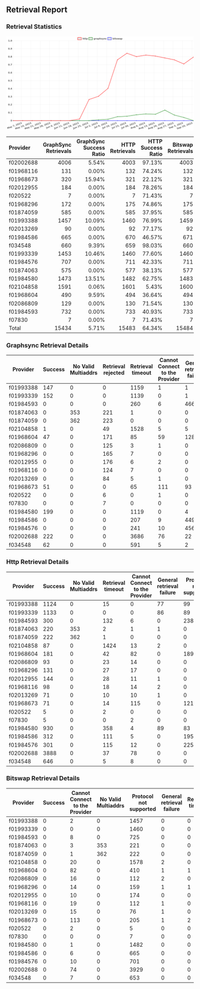 ## Retrieval Report
### Retrieval Statistics
<img src="https://raw.githubusercontent.com/data-preservation-programs/filplus-checker-assets/main/filecoin-project/filecoin-plus-large-datasets/issues/1725/1694399573420.png"/>

| Provider  | GraphSync Retrievals | GraphSync Success Ratio | HTTP Retrievals | HTTP Success Ratio | Bitswap Retrievals | Bitswap Success Ratio |
| :-------- | -------------------: | ----------------------: | --------------: | -----------------: | -----------------: | --------------------: |
| f02002688 |                 4006 |                   5.54% |            4003 |             97.13% |               4003 |                 0.00% |
| f01968116 |                  131 |                   0.00% |             132 |             74.24% |                132 |                 0.00% |
| f01968673 |                  320 |                  15.94% |             321 |             22.12% |                321 |                 0.00% |
| f02012955 |                  184 |                   0.00% |             184 |             78.26% |                184 |                 0.00% |
| f020522   |                    7 |                   0.00% |               7 |             71.43% |                  7 |                 0.00% |
| f01968296 |                  172 |                   0.00% |             175 |             74.86% |                175 |                 0.00% |
| f01874059 |                  585 |                   0.00% |             585 |             37.95% |                585 |                 0.00% |
| f01993388 |                 1457 |                  10.09% |            1460 |             76.99% |               1459 |                 0.00% |
| f02013269 |                   90 |                   0.00% |              92 |             77.17% |                 92 |                 0.00% |
| f01984586 |                  665 |                   0.00% |             670 |             46.57% |                671 |                 0.00% |
| f034548   |                  660 |                   9.39% |             659 |             98.03% |                660 |                 0.00% |
| f01993339 |                 1453 |                  10.46% |            1460 |             77.60% |               1460 |                 0.00% |
| f01984576 |                  707 |                   0.00% |             711 |             42.33% |                711 |                 0.00% |
| f01874063 |                  575 |                   0.00% |             577 |             38.13% |                577 |                 0.00% |
| f01984580 |                 1473 |                  13.51% |            1482 |             62.75% |               1483 |                 0.00% |
| f02104858 |                 1591 |                   0.06% |            1601 |              5.43% |               1600 |                 0.00% |
| f01968604 |                  490 |                   9.59% |             494 |             36.64% |                494 |                 0.00% |
| f02086809 |                  129 |                   0.00% |             130 |             71.54% |                130 |                 0.00% |
| f01984593 |                  732 |                   0.00% |             733 |             40.93% |                733 |                 0.00% |
| f07830    |                    7 |                   0.00% |               7 |             71.43% |                  7 |                 0.00% |
| Total     |                15434 |                   5.71% |           15483 |             64.34% |              15484 |                 0.00% |

### Graphsync Retrieval Details
| Provider  | Success | No Valid Multiaddrs | Retrieval rejected | Retrieval timeout | Cannot Connect to the Provider | General retrieval failure | Unconfirmed block transfer |
| --------- | ------- | ------------------- | ------------------ | ----------------- | ------------------------------ | ------------------------- | -------------------------- |
| f01993388 | 147     | 0                   | 0                  | 1159              | 1                              | 1                         | 149                        |
| f01993339 | 152     | 0                   | 0                  | 1139              | 0                              | 1                         | 161                        |
| f01984593 | 0       | 0                   | 0                  | 260               | 6                              | 466                       | 0                          |
| f01874063 | 0       | 353                 | 221                | 1                 | 0                              | 0                         | 0                          |
| f01874059 | 0       | 362                 | 223                | 0                 | 0                              | 0                         | 0                          |
| f02104858 | 1       | 0                   | 49                 | 1528              | 5                              | 5                         | 3                          |
| f01968604 | 47      | 0                   | 171                | 85                | 59                             | 128                       | 0                          |
| f02086809 | 0       | 0                   | 125                | 3                 | 1                              | 0                         | 0                          |
| f01968296 | 0       | 0                   | 165                | 7                 | 0                              | 0                         | 0                          |
| f02012955 | 0       | 0                   | 176                | 6                 | 2                              | 0                         | 0                          |
| f01968116 | 0       | 0                   | 124                | 7                 | 0                              | 0                         | 0                          |
| f02013269 | 0       | 0                   | 84                 | 5                 | 1                              | 0                         | 0                          |
| f01968673 | 51      | 0                   | 0                  | 65                | 111                            | 93                        | 0                          |
| f020522   | 0       | 0                   | 6                  | 0                 | 1                              | 0                         | 0                          |
| f07830    | 0       | 0                   | 7                  | 0                 | 0                              | 0                         | 0                          |
| f01984580 | 199     | 0                   | 0                  | 1119              | 0                              | 4                         | 151                        |
| f01984586 | 0       | 0                   | 0                  | 207               | 9                              | 449                       | 0                          |
| f01984576 | 0       | 0                   | 0                  | 241               | 10                             | 456                       | 0                          |
| f02002688 | 222     | 0                   | 0                  | 3686              | 76                             | 22                        | 0                          |
| f034548   | 62      | 0                   | 0                  | 591               | 5                              | 2                         | 0                          |

### Http Retrieval Details
| Provider  | Success | No Valid Multiaddrs | Retrieval timeout | Cannot Connect to the Provider | General retrieval failure | Protocol not supported | Piece not Found |
| --------- | ------- | ------------------- | ----------------- | ------------------------------ | ------------------------- | ---------------------- | --------------- |
| f01993388 | 1124    | 0                   | 15                | 0                              | 77                        | 99                     | 145             |
| f01993339 | 1133    | 0                   | 0                 | 0                              | 86                        | 89                     | 152             |
| f01984593 | 300     | 0                   | 132               | 6                              | 0                         | 238                    | 57              |
| f01874063 | 220     | 353                 | 2                 | 1                              | 1                         | 0                      | 0               |
| f01874059 | 222     | 362                 | 1                 | 0                              | 0                         | 0                      | 0               |
| f02104858 | 87      | 0                   | 1424              | 13                             | 2                         | 0                      | 75              |
| f01968604 | 181     | 0                   | 42                | 82                             | 0                         | 189                    | 0               |
| f02086809 | 93      | 0                   | 23                | 14                             | 0                         | 0                      | 0               |
| f01968296 | 131     | 0                   | 27                | 17                             | 0                         | 0                      | 0               |
| f02012955 | 144     | 0                   | 28                | 11                             | 1                         | 0                      | 0               |
| f01968116 | 98      | 0                   | 18                | 14                             | 2                         | 0                      | 0               |
| f02013269 | 71      | 0                   | 10                | 10                             | 1                         | 0                      | 0               |
| f01968673 | 71      | 0                   | 14                | 115                            | 0                         | 121                    | 0               |
| f020522   | 5       | 0                   | 2                 | 0                              | 0                         | 0                      | 0               |
| f07830    | 5       | 0                   | 0                 | 2                              | 0                         | 0                      | 0               |
| f01984580 | 930     | 0                   | 358               | 4                              | 89                        | 83                     | 18              |
| f01984586 | 312     | 0                   | 111               | 5                              | 0                         | 195                    | 47              |
| f01984576 | 301     | 0                   | 115               | 12                             | 0                         | 225                    | 58              |
| f02002688 | 3888    | 0                   | 37                | 78                             | 0                         | 0                      | 0               |
| f034548   | 646     | 0                   | 5                 | 8                              | 0                         | 0                      | 0               |

### Bitswap Retrieval Details
| Provider  | Success | Cannot Connect to the Provider | No Valid Multiaddrs | Protocol not supported | General retrieval failure | Retrieval timeout |
| --------- | ------- | ------------------------------ | ------------------- | ---------------------- | ------------------------- | ----------------- |
| f01993388 | 0       | 2                              | 0                   | 1457                   | 0                         | 0                 |
| f01993339 | 0       | 0                              | 0                   | 1460                   | 0                         | 0                 |
| f01984593 | 0       | 8                              | 0                   | 725                    | 0                         | 0                 |
| f01874063 | 0       | 3                              | 353                 | 221                    | 0                         | 0                 |
| f01874059 | 0       | 1                              | 362                 | 222                    | 0                         | 0                 |
| f02104858 | 0       | 20                             | 0                   | 1578                   | 2                         | 0                 |
| f01968604 | 0       | 82                             | 0                   | 410                    | 1                         | 1                 |
| f02086809 | 0       | 16                             | 0                   | 112                    | 2                         | 0                 |
| f01968296 | 0       | 14                             | 0                   | 159                    | 1                         | 1                 |
| f02012955 | 0       | 10                             | 0                   | 174                    | 0                         | 0                 |
| f01968116 | 0       | 19                             | 0                   | 112                    | 1                         | 0                 |
| f02013269 | 0       | 15                             | 0                   | 76                     | 1                         | 0                 |
| f01968673 | 0       | 113                            | 0                   | 205                    | 1                         | 2                 |
| f020522   | 0       | 2                              | 0                   | 5                      | 0                         | 0                 |
| f07830    | 0       | 0                              | 0                   | 7                      | 0                         | 0                 |
| f01984580 | 0       | 1                              | 0                   | 1482                   | 0                         | 0                 |
| f01984586 | 0       | 6                              | 0                   | 665                    | 0                         | 0                 |
| f01984576 | 0       | 10                             | 0                   | 701                    | 0                         | 0                 |
| f02002688 | 0       | 74                             | 0                   | 3929                   | 0                         | 0                 |
| f034548   | 0       | 7                              | 0                   | 653                    | 0                         | 0                 |
